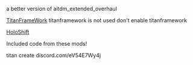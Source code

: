 a better version of aitdm_extended_overhaul

[TitanFrameWork](https://northstar.thunderstore.io/package/The_Peepeepoopoo_man/Titanframework/)
titanframework is not used don't enable titanframework

[HoloShift](https://northstar.thunderstore.io/package/Legonzaur/HoloShift/)

Included code from these mods!


titan create discord.com/eV54E7Wy4j
